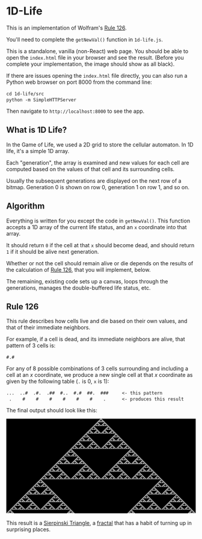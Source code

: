 # 1D-Life

This is an implementation of Wolfram's [Rule
126](http://mathworld.wolfram.com/Rule126.html).

You'll need to complete the `getNewVal()` function in `1d-life.js`.

This is a standalone, vanilla (non-React) web page. You should be
able to open the `index.html` file in your browser and see the
result. (Before you complete your implementation, the image should
show as all black).

If there are issues opening the `index.html` file directly, you can
also run a Python web browser on port 8000 from the command line:

```
cd 1d-life/src
python -m SimpleHTTPServer
```

Then navigate to `http://localhost:8000` to see the app.


## What is 1D Life?

In the Game of Life, we used a 2D grid to store the cellular automaton.
In 1D life, it's a simple 1D array.

Each "generation", the array is examined and new values for each cell
are computed based on the values of that cell and its surrounding
cells.

Usually the subsequent generations are displayed on the next row of a
bitmap. Generation 0 is shown on row 0, generation 1 on row 1, and so
on.

## Algorithm

Everything is written for you except the code in `getNewVal()`. This
function accepts a 1D array of the current life status, and an `x`
coordinate into that array.

It should return `0` if the cell at that `x` should become dead, and
should return `1` if it should be alive next generation.

Whether or not the cell should remain alive or die depends on the
results of the calculation of [Rule 126](#rule-126), that you will
implement, below.

The remaining, existing code sets up a canvas, loops through the
generations, manages the double-buffered life status, etc.

## Rule 126

This rule describes how cells live and die based on their own values,
and that of their immediate neighbors.

For example, if a cell is dead, and its immediate neighbors are alive,
that pattern of 3 cells is:

```
#.#
```

For any of 8 possible combinations of 3 cells surrounding and
including a cell at an _x_ coordinate, we produce a new single cell
at that _x_ coordinate as given by the following table (`.` is 0, `x`
is 1):

```
...  ..#  .#.  .##  #..  #.#  ##.  ###     <- this pattern
 .    #    #    #    #    #    #    .      <- produces this result
```

The final output should look like this:

![Rule 126](img/rule126.png)

This result is a [Sierpinski
Triangle](https://en.wikipedia.org/wiki/Sierpinski_triangle), a
[fractal](https://en.wikipedia.org/wiki/Fractal) that has a habit of
turning up in surprising places.
